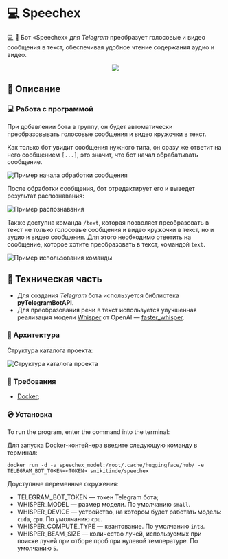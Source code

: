 # 💻 Speechex

💻 💬 Бот «Speechex» для _Telegram_ преобразует голосовые и видео сообщения в текст, обеспечивая удобное чтение содержания аудио и видео.

<div align="center"><img src="https://github.com/snikitin-de/Speechex/assets/25394427/9ece3e55-adf0-445a-b961-831cd6f149b3"></div>

## 📄 Описание

### 💻 Работа с программой 

При добавлении бота в группу, он будет автоматически преобразовывать голосовые сообщения и видео кружочки в текст.

Как только бот увидит сообщения нужного типа, он сразу же ответит на него сообщением `[...]`, это значит, что бот начал обрабатывать сообщение.

![Пример начала обработки сообщения](https://github.com/snikitin-de/Speechex/assets/25394427/4a258227-f772-4d2b-a22c-d2ef6d6b2484)

После обработки сообщения, бот отредактирует его и выведет результат распознавания:

![Пример распознавания](https://github.com/snikitin-de/Speechex/assets/25394427/9ece3e55-adf0-445a-b961-831cd6f149b3)

Также доступна команда `/text`, которая позволяет преобразовать в текст не только голосовые сообщения и видео кружочки в текст, но и аудио и видео сообщения. Для этого необходимо ответить на сообщение, которое хотите преобразовать в текст, командой `text`.

![Пример использования команды](https://github.com/snikitin-de/Speechex/assets/25394427/fe3a9d6f-7f6d-4246-a1d5-26121143ac35)

## 🔧 Техническая часть

* Для создания _Telegram_ бота используется библиотека **pyTelegramBotAPI**.
* Для преобразования речи в текст используется улучшенная реализация модели [Whisper](https://github.com/openai/whisper) от OpenAI — [faster_whisper](https://github.com/SYSTRAN/faster-whisper).

### 🧩 Архитектура

Структура каталога проекта:

![Структура каталога проекта](https://github.com/snikitin-de/Speechex/assets/25394427/2691c4bb-eddb-41b8-9be3-1ab5c6c9a259)

### 📘 Требования

* [Docker](https://www.docker.com/);

### 💿 Установка

To run the program, enter the command into the terminal: 

Для запуска Docker-контейнера введите следующую команду в терминал:

`docker run -d -v speechex_model:/root/.cache/huggingface/hub/ -e TELEGRAM_BOT_TOKEN=<TOKEN> snikitinde/speechex`

Доуступные переменные окружения:

* TELEGRAM_BOT_TOKEN — токен Telegram бота;
* WHISPER_MODEL — размер модели. По умолчанию `small`.
* WHISPER_DEVICE — устройство, на котором будет работать модель: `cuda`, `cpu`. По умолчанию `cpu`.
* WHISPER_COMPUTE_TYPE — квантование. По умолчанию `int8`.
* WHISPER_BEAM_SIZE — количество лучей, используемых при поиске лучей при отборе проб при нулевой температуре. По умолчанию `5`.
